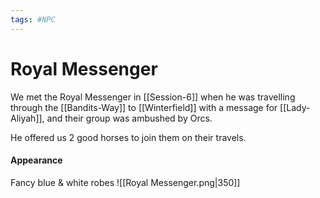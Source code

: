 ```yaml
---
tags: #NPC
---
```

# Royal Messenger
We met the Royal Messenger in [[Session-6]] when he was travelling through the [[Bandits-Way]] to [[Winterfield]] with a message for [[Lady-Aliyah]], and their group was ambushed by Orcs.

He offered us 2 good horses to join them on their travels.


#### Appearance
Fancy blue & white robes
![[Royal Messenger.png|350]]

